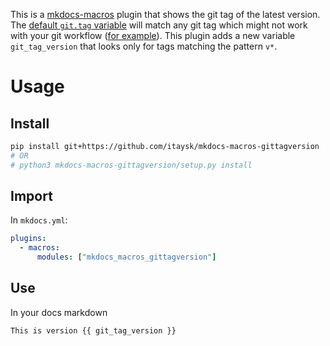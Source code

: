 This is a [mkdocs-macros](https://github.com/fralau/mkdocs_macros_plugin/) plugin that shows the git tag of the latest version.  
The [default `git.tag` variable](https://mkdocs-macros-plugin.readthedocs.io/en/latest/git_info/#catalogue) will match any git tag which might not work with your git workflow ([for example](https://github.com/aquasecurity/tracee/pull/1164#discussion_r757865781)). This plugin adds a new variable `git_tag_version` that looks only for tags matching the pattern `v*`.

# Usage

## Install

```bash
pip install git+https://github.com/itaysk/mkdocs-macros-gittagversion
# OR
# python3 mkdocs-macros-gittagversion/setup.py install
```

## Import

In `mkdocs.yml`:

```yaml
plugins:
  - macros:
      modules: ["mkdocs_macros_gittagversion"]
```

## Use

In your docs markdown

```
This is version {{ git_tag_version }}
```
